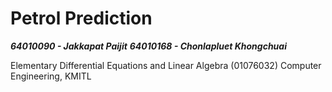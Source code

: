# Petrol Prediction

***64010090 - Jakkapat Paijit***
***64010168 - Chonlapluet Khongchuai***

Elementary Differential Equations and Linear Algebra (01076032) Computer Engineering, KMITL<br><br>
